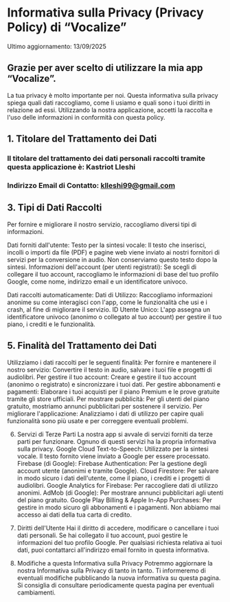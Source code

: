 # Informativa sulla Privacy (Privacy Policy) di “Vocalize”
Ultimo aggiornamento: 13/09/2025

## Grazie per aver scelto di utilizzare la mia app “Vocalize”. 

La tua privacy è molto importante per noi. Questa informativa sulla privacy spiega quali dati raccogliamo, come li usiamo e quali sono i tuoi diritti in relazione ad essi.
Utilizzando la nostra applicazione, accetti la raccolta e l'uso delle informazioni in conformità con questa policy.

## 1. Titolare del Trattamento dei Dati
### Il titolare del trattamento dei dati personali raccolti tramite questa applicazione è: Kastriot Lleshi
### Indirizzo Email di Contatto: klleshi99@gmail.com

## 3. Tipi di Dati Raccolti
Per fornire e migliorare il nostro servizio, raccogliamo diversi tipi di informazioni.

Dati forniti dall'utente:
Testo per la sintesi vocale: Il testo che inserisci, incolli o importi da file (PDF) e pagine web viene inviato ai nostri fornitori di servizi per la conversione in audio. Non conserviamo questo testo dopo la sintesi.
Informazioni dell'account (per utenti registrati): Se scegli di collegare il tuo account, raccogliamo le informazioni di base del tuo profilo Google, come nome, indirizzo email e un identificatore univoco.

Dati raccolti automaticamente:
Dati di Utilizzo: Raccogliamo informazioni anonime su come interagisci con l'app, come le funzionalità che usi e i crash, al fine di migliorare il servizio.
ID Utente Unico: L'app assegna un identificatore univoco (anonimo o collegato al tuo account) per gestire il tuo piano, i crediti e le funzionalità.

## 5. Finalità del Trattamento dei Dati
Utilizziamo i dati raccolti per le seguenti finalità:
Per fornire e mantenere il nostro servizio: Convertire il testo in audio, salvare i tuoi file e progetti di audiolibri.
Per gestire il tuo account: Creare e gestire il tuo account (anonimo o registrato) e sincronizzare i tuoi dati.
Per gestire abbonamenti e pagamenti: Elaborare i tuoi acquisti per il piano Premium e le prove gratuite tramite gli store ufficiali.
Per mostrare pubblicità: Per gli utenti del piano gratuito, mostriamo annunci pubblicitari per sostenere il servizio.
Per migliorare l'applicazione: Analizziamo i dati di utilizzo per capire quali funzionalità sono più usate e per correggere eventuali problemi.

6. Servizi di Terze Parti
La nostra app si avvale di servizi forniti da terze parti per funzionare. Ognuno di questi servizi ha la propria informativa sulla privacy.
Google Cloud Text-to-Speech: Utilizzato per la sintesi vocale. Il testo fornito viene inviato a Google per essere processato.
Firebase (di Google):
Firebase Authentication: Per la gestione degli account utente (anonimi e tramite Google).
Cloud Firestore: Per salvare in modo sicuro i dati dell'utente, come il piano, i crediti e i progetti di audiolibri.
Google Analytics for Firebase: Per raccogliere dati di utilizzo anonimi.
AdMob (di Google): Per mostrare annunci pubblicitari agli utenti del piano gratuito.
Google Play Billing & Apple In-App Purchases: Per gestire in modo sicuro gli abbonamenti e i pagamenti. Non abbiamo mai accesso ai dati della tua carta di credito.

7. Diritti dell'Utente
Hai il diritto di accedere, modificare o cancellare i tuoi dati personali. Se hai collegato il tuo account, puoi gestire le informazioni del tuo profilo Google. Per qualsiasi richiesta relativa ai tuoi dati, puoi contattarci all'indirizzo email fornito in questa informativa.
8. Modifiche a questa Informativa sulla Privacy
Potremmo aggiornare la nostra Informativa sulla Privacy di tanto in tanto. Ti informeremo di eventuali modifiche pubblicando la nuova informativa su questa pagina. Si consiglia di consultare periodicamente questa pagina per eventuali cambiamenti.


